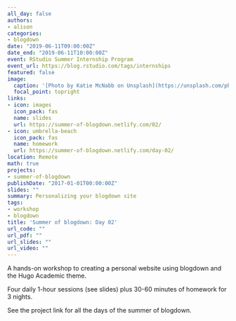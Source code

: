 ```yaml
---
all_day: false
authors:
- alison
categories:
- blogdown
date: "2019-06-11T09:00:00Z"
date_end: "2019-06-11T10:00:00Z"
event: RStudio Summer Internship Program
event_url: https://blog.rstudio.com/tags/internships
featured: false
image:
  caption: '[Photo by Katie McNabb on Unsplash](https://unsplash.com/photos/BJKa8PUb8gI)'
  focal_point: topright
links:
- icon: images
  icon_pack: fas
  name: slides
  url: https://summer-of-blogdown.netlify.com/02/
- icon: umbrella-beach
  icon_pack: fas
  name: homework
  url: https://summer-of-blogdown.netlify.com/day-02/
location: Remote
math: true
projects:
- summer-of-blogdown
publishDate: "2017-01-01T00:00:00Z"
slides: ""
summary: Personalizing your blogdown site
tags:
- workshop
- blogdown
title: 'Summer of blogdown: Day 02'
url_code: ""
url_pdf: ""
url_slides: ""
url_video: ""
---
```



A hands-on workshop to creating a personal website using blogdown and the Hugo Academic theme.

Four daily 1-hour sessions (see slides) plus 30-60 minutes of homework for 3 nights.

See the project link for all the days of the summer of blogdown.